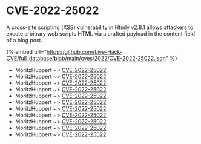 # CVE-2022-25022

A cross-site scripting (XSS) vulnerability in Htmly v2.8.1 allows attackers to excute arbitrary web scripts HTML via a crafted payload in the content field of a blog post.

{% embed url="https://github.com/Live-Hack-CVE/full_database/blob/main/cves/2022/CVE-2022-25022.json" %}


* MoritzHuppert ~> [CVE-2022-25022](https://www.alice-snow.ru/2022/database/cve-2022-25022/cve-2022-25022-moritzhuppert)
* MoritzHuppert ~> [CVE-2022-25022](https://www.alice-snow.ru/2022/database/cve-2022-25022/cve-2022-25022-moritzhuppert)
* MoritzHuppert ~> [CVE-2022-25022](https://www.alice-snow.ru/2022/database/cve-2022-25022/cve-2022-25022-moritzhuppert)
* MoritzHuppert ~> [CVE-2022-25022](https://www.alice-snow.ru/2022/database/cve-2022-25022/cve-2022-25022-moritzhuppert)
* MoritzHuppert ~> [CVE-2022-25022](https://www.alice-snow.ru/2022/database/cve-2022-25022/cve-2022-25022-moritzhuppert)
* MoritzHuppert ~> [CVE-2022-25022](https://www.alice-snow.ru/2022/database/cve-2022-25022/cve-2022-25022-moritzhuppert)
* MoritzHuppert ~> [CVE-2022-25022](https://www.alice-snow.ru/2022/database/cve-2022-25022/cve-2022-25022-moritzhuppert)
* MoritzHuppert ~> [CVE-2022-25022](https://www.alice-snow.ru/2022/database/cve-2022-25022/cve-2022-25022-moritzhuppert)
* MoritzHuppert ~> [CVE-2022-25022](https://www.alice-snow.ru/2022/database/cve-2022-25022/cve-2022-25022-moritzhuppert)
* MoritzHuppert ~> [CVE-2022-25022](https://www.alice-snow.ru/2022/database/cve-2022-25022/cve-2022-25022-moritzhuppert)
* MoritzHuppert ~> [CVE-2022-25022](https://www.alice-snow.ru/2022/database/cve-2022-25022/cve-2022-25022-moritzhuppert)